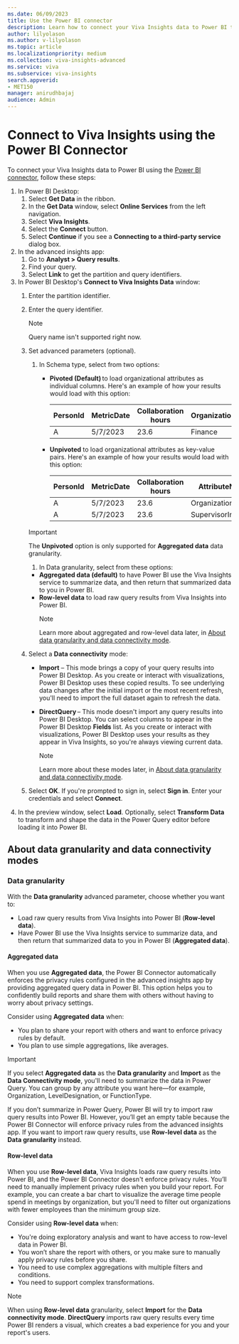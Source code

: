 ```yaml
---
ms.date: 06/09/2023
title: Use the Power BI connector
description: Learn how to connect your Viva Insights data to Power BI through the Power BI connector
author: lilyolason
ms.author: v-lilyolason
ms.topic: article
ms.localizationpriority: medium 
ms.collection: viva-insights-advanced 
ms.service: viva 
ms.subservice: viva-insights 
search.appverid: 
- MET150 
manager: anirudhbajaj
audience: Admin
---
```


# Connect to Viva Insights using the Power BI Connector

To connect your Viva Insights data to Power BI using the [Power BI connector](/connectors/powerbi/), follow these steps:

1. In Power BI Desktop:
    1. Select **Get Data** in the ribbon.
    1. In the **Get Data** window, select **Online Services** from the left navigation.
    1. Select **Viva Insights**. 
    1. Select the **Connect** button.
    1. Select **Continue** if you see a **Connecting to a third-party service** dialog box.
1. In the advanced insights app:
    1. Go to **Analyst > Query results**.
    1. Find your query.
    1. Select **Link** to get the partition and query identifiers.
1. In Power BI Desktop's **Connect to Viva Insights Data** window:
    1. Enter the partition identifier.
    1. Enter the query identifier.
        
       >[!Note]
       >Query name isn't supported right now.
        
    1. Set advanced parameters (optional).
       1. In Schema type, select from two options:
           * **Pivoted (Default)** to load organizational attributes as individual columns. Here's an example of how your results would load with this option:
           
               |PersonId|MetricDate|Collaboration hours|Organization|SupervisorIndicator|
               |---------|---------|--------|------|--------|
               |A|5/7/2023|23.6|Finance|Manager|
           
           * **Unpivoted** to load organizational attributes as key-value pairs. Here's an example of how your results would load with this option:
           
               |PersonId|MetricDate|Collaboration hours|AttributeName|AttributeValue|
               |---------|---------|--------|------|--------|
               |A|5/7/2023|23.6|Organization|Finance|
               |A|5/7/2023|23.6|SupervisorIndicator|Manager|
       
       >[!Important]
       >The **Unpivoted** option is only supported for **Aggregated data** data granularity.
       
       1. In Data granularity, select from these options:
         * **Aggregated data (default)** to have Power BI use the Viva Insights service to summarize data, and then return that summarized data to you in Power BI. 
         * **Row-level data** to load raw query results from Viva Insights into Power BI.  
              >[!Note] 
              >Learn more about aggregated and row-level data later, in [About data granularity and data connectivity mode](#about-data-granularity-and-data-connectivity-modes). 
    1. Select a **Data connectivity** mode: 
       * **Import** – This mode brings a copy of your query results into Power BI Desktop. As you create or interact with visualizations, Power BI Desktop uses these copied results. To see underlying data changes after the initial import or the most recent refresh, you'll need to import the full dataset again to refresh the data. 
       * **DirectQuery** – This mode doesn't import any query results into Power BI Desktop. You can select columns to appear in the Power BI Desktop **Fields** list. As you create or interact with visualizations, Power BI Desktop uses your results as they appear in Viva Insights, so you're always viewing current data. 
    
         >[!Note] 
         >Learn more about these modes later, in [About data granularity and data connectivity mode](#about-data-granularity-and-data-connectivity-modes). 
    
    1. Select **OK**. 
       If you're prompted to sign in, select **Sign in**. Enter your credentials and select **Connect**.
1. In the preview window, select **Load**. Optionally, select **Transform Data** to transform and shape the data in the Power Query editor before loading it into Power BI. 

## About data granularity and data connectivity modes 

### Data granularity 

With the **Data granularity** advanced parameter, choose whether you want to: 

* Load raw query results from Viva Insights into Power BI (**Row-level data**).
* Have Power BI use the Viva Insights service to summarize data, and then return that summarized data to you in Power BI (**Aggregated data**).

#### Aggregated data 

When you use **Aggregated data**, the Power BI Connector automatically enforces the privacy rules configured in the advanced insights app by providing aggregated query data in Power BI. This option helps you to confidently build reports and share them with others without having to worry about privacy settings. 

Consider using **Aggregated data** when: 

* You plan to share your report with others and want to enforce privacy rules by default. 
* You plan to use simple aggregations, like averages. 

>[!Important]
>If you select **Aggregated data** as the **Data granularity** and **Import** as the **Data Connectivity mode**, you'll need to summarize the data in Power Query. You can group by any attribute you want here—for example, Organization, LevelDesignation, or FunctionType.  
>
>If you don’t summarize in Power Query, Power BI will try to import raw query results into Power BI. However, you’ll get an empty table because the Power BI Connector will enforce privacy rules from the advanced insights app. If you want to import raw query results, use **Row-level data** as the **Data granularity** instead. 

#### Row-level data 

When you use **Row-level data**, Viva Insights loads raw query results into Power BI, and the Power BI Connector doesn't enforce privacy rules. You’ll need to manually implement privacy rules when you build your report. For example, you can create a bar chart to visualize the average time people spend in meetings by organization, but you'll need to filter out organizations with fewer employees than the minimum group size. 

Consider using **Row-level data** when: 

* You're doing exploratory analysis and want to have access to row-level data in Power BI. 
* You won’t share the report with others, or you make sure to manually apply privacy rules before you share. 
* You need to use complex aggregations with multiple filters and conditions. 
* You need to support complex transformations. 
  
>[!Note] 
>When using **Row-level data** granularity, select **Import** for the **Data connectivity mode**. **DirectQuery** imports raw query results every time Power BI renders a visual, which creates a bad experience for you and your report's users. 
 
